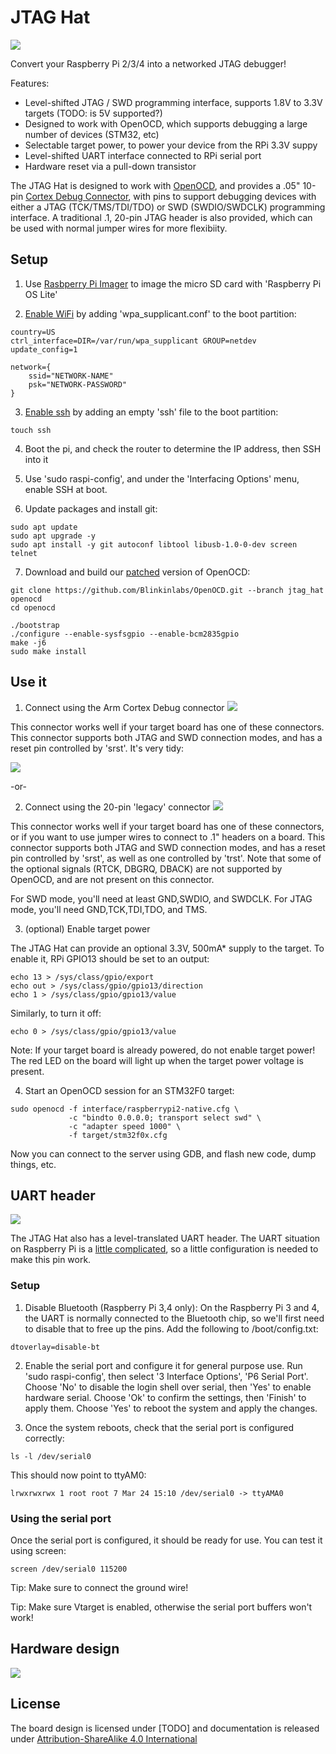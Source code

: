 # JTAG Hat

![](documentation/jtag_hat.jpg)

Convert your Raspberry Pi 2/3/4 into a networked JTAG debugger!

Features:
* Level-shifted JTAG / SWD programming interface, supports 1.8V to 3.3V targets (TODO: is 5V supported?)
* Designed to work with OpenOCD, which supports debugging a large number of devices (STM32, etc)
* Selectable target power, to power your device from the RPi 3.3V suppy
* Level-shifted UART interface connected to RPi serial port
* Hardware reset via a pull-down transistor

The JTAG Hat is designed to work with [OpenOCD](http://openocd.org/), and provides a .05" 10-pin [Cortex Debug Connector](https://documentation-service.arm.com/static/5fce6c49e167456a35b36af1), with pins to support debugging devices with either a JTAG (TCK/TMS/TDI/TDO) or SWD (SWDIO/SWDCLK) programming interface. A traditional .1, 20-pin JTAG header is also provided, which can be used with normal jumper wires for more flexibiity.

## Setup

1. Use [Rasbperry Pi Imager](https://www.raspberrypi.org/software/) to image the micro SD card with 'Raspberry Pi OS Lite'

2. [Enable WiFi](https://www.raspberrypi.org/documentation/configuration/wireless/headless.md) by adding 'wpa_supplicant.conf' to the boot partition:
```
country=US
ctrl_interface=DIR=/var/run/wpa_supplicant GROUP=netdev
update_config=1
    
network={
    ssid="NETWORK-NAME"
    psk="NETWORK-PASSWORD"
}
```
3. [Enable ssh](https://www.raspberrypi.org/documentation/remote-access/ssh/README.md) by adding an empty 'ssh' file to the boot partition:
```
touch ssh
```

4. Boot the pi, and check the router to determine the IP address, then SSH into it

5. Use 'sudo raspi-config', and under the 'Interfacing Options' menu, enable SSH at boot.

6. Update packages and install git:
```
sudo apt update
sudo apt upgrade -y
sudo apt install -y git autoconf libtool libusb-1.0-0-dev screen telnet
```

7. Download and build our [patched](https://github.com/Blinkinlabs/OpenOCD/commit/de3ccf1de793416172838cf2676b77498c0fd1d7) version of OpenOCD:
```
git clone https://github.com/Blinkinlabs/OpenOCD.git --branch jtag_hat openocd
cd openocd

./bootstrap
./configure --enable-sysfsgpio --enable-bcm2835gpio
make -j6
sudo make install
```

## Use it

1. Connect using the Arm Cortex Debug connector
![](documentation/cortex_debug_header.png)

This connector works well if your target board has one of these connectors. This connector supports both JTAG and SWD connection modes, and has a reset pin controlled by 'srst'. It's very tidy:

![](documentation/cortex_debug_target.jpg)

-or-

2.  Connect using the 20-pin 'legacy' connector
![](documentation/20pin_header.png)

This connector works well if your target board has one of these connectors, or if you want to use jumper wires to connect to .1" headers on a board. This connector supports both JTAG and SWD connection modes, and has a reset pin controlled by 'srst', as well as one  controlled by 'trst'. Note that some of the optional signals (RTCK, DBGRQ, DBACK) are not supported by OpenOCD, and are not present on this connector.

For SWD mode, you'll need at least GND,SWDIO, and SWDCLK. For JTAG mode, you'll need GND,TCK,TDI,TDO, and TMS.

3. (optional) Enable target power

The JTAG Hat can provide an optional 3.3V, 500mA* supply to the target. To enable it, RPi GPIO13 should be set to an output:
```
echo 13 > /sys/class/gpio/export
echo out > /sys/class/gpio/gpio13/direction
echo 1 > /sys/class/gpio/gpio13/value
```

Similarly, to turn it off:
```
echo 0 > /sys/class/gpio/gpio13/value
```
Note: If your target board is already powered, do not enable target power! The red LED on the board will light up when the target power voltage is present.

4. Start an OpenOCD session for an STM32F0 target:
```
sudo openocd -f interface/raspberrypi2-native.cfg \
             -c "bindto 0.0.0.0; transport select swd" \
             -c "adapter speed 1000" \
             -f target/stm32f0x.cfg
```

Now you can connect to the server using GDB, and flash new code, dump things, etc.

## UART header

![](documentation/uart_header.png)

The JTAG Hat also has a level-translated UART header. The UART situation on Raspberry Pi is a [little complicated](https://www.raspberrypi.org/documentation/configuration/uart.md), so a little configuration is needed to make this pin work.

### Setup

1. Disable Bluetooth (Raspberry Pi 3,4 only): On the Raspberry Pi 3 and 4, the UART is normally connected to the Bluetooth chip, so we'll first need to disable that to free up the pins. Add the following to /boot/config.txt:
```
dtoverlay=disable-bt
```
2. Enable the serial port and configure it for general purpose use. Run 'sudo raspi-config', then select '3 Interface Options', 'P6 Serial Port'. Choose 'No' to disable the login shell over serial, then 'Yes' to enable hardware serial. Choose 'Ok' to confirm the settings, then 'Finish' to apply them. Choose 'Yes' to reboot the system and apply the changes.

3. Once the system reboots, check that the serial port is configured correctly:
```
ls -l /dev/serial0
```
This should now point to ttyAM0:
```
lrwxrwxrwx 1 root root 7 Mar 24 15:10 /dev/serial0 -> ttyAMA0
```

### Using the serial port

Once the serial port is configured, it should be ready for use. You can test it using screen:
```
screen /dev/serial0 115200
```

Tip: Make sure to connect the ground wire!

Tip: Make sure Vtarget is enabled, otherwise the serial port buffers won't work!

## Hardware design

![](documentation/jtag_hat_schematic.png)

## License

The board design is licensed under [TODO] and documentation is released under [Attribution-ShareAlike 4.0 International](https://creativecommons.org/licenses/by-sa/4.0/legalcode)
